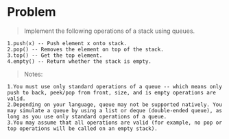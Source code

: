 # Problem  
>Implement the following operations of a stack using queues.

    1.push(x) -- Push element x onto stack.
    2.pop() -- Removes the element on top of the stack.
    3.top() -- Get the top element.
    4.empty() -- Return whether the stack is empty.

>Notes:

    1.You must use only standard operations of a queue -- which means only push to back, peek/pop from front, size, and is empty operations are valid.  
    2.Depending on your language, queue may not be supported natively. You may simulate a queue by using a list or deque (double-ended queue), as long as you use only standard operations of a queue.  
    3.You may assume that all operations are valid (for example, no pop or top operations will be called on an empty stack).  

